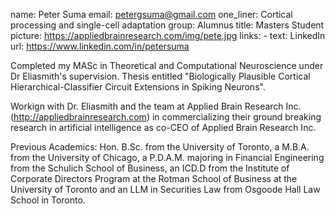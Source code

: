 name: Peter Suma
email: petergsuma@gmail.com
one_liner: Cortical processing and single-cell adaptation
group: Alumnus
title: Masters Student
picture: https://appliedbrainresearch.com/img/pete.jpg
links:
    - text: LinkedIn
      url: https://www.linkedin.com/in/petersuma

Completed my MASc in Theoretical and Computational Neuroscience under Dr Eliasmith's supervision.
Thesis entitled "Biologically Plausible Cortical Hierarchical-Classifier Circuit Extensions 
in Spiking Neurons".

Workign with Dr. Eliasmith and the team at Applied Brain Research Inc.
(http://appliedbrainresearch.com) in commercializing their ground breaking 
research in artificial intelligence as co-CEO of Applied Brain Research Inc.

Previous Academics: Hon. B.Sc. from the University of Toronto, a M.B.A. from the 
University of Chicago, a P.D.A.M. majoring in Financial Engineering from the Schulich School
of Business, an ICD.D from the Institute of Corporate Directors Program at the Rotman 
School of Business at the University of Toronto and an LLM in Securities Law from 
Osgoode Hall Law School in Toronto.
